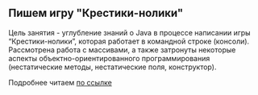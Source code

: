 ## Пишем игру "Крестики-нолики"

Цель занятия - углубление знаний о Java в процессе написании игры “Крестики-нолики”, которая работает в командной строке (консоли).
Рассмотрена работа с массивами, а также затронуты некоторые аспекты объектно-ориентированного программирования
(нестатические методы, нестатические поля, конструктор).

Подробнее читаем [по ссылке](https://docs.google.com/document/d/1mVcueY2AZYenjGeWXlpvzQKYg8Ehof2Y_BhOJBldUgE/)